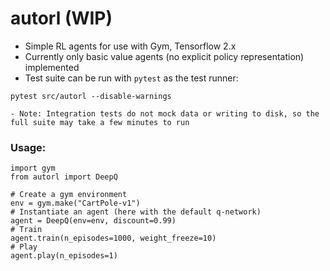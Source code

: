 # autorl (WIP)

- Simple RL agents for use with Gym, Tensorflow 2.x
- Currently only basic value agents (no explicit policy representation) implemented
- Test suite can be run with `pytest` as the test runner:
```
pytest src/autorl --disable-warnings
```
    - Note: Integration tests do not mock data or writing to disk, so the full suite may take a few minutes to run
    
    
### Usage:

```
import gym
from autorl import DeepQ

# Create a gym environment
env = gym.make("CartPole-v1")
# Instantiate an agent (here with the default q-network)
agent = DeepQ(env=env, discount=0.99)
# Train
agent.train(n_episodes=1000, weight_freeze=10)
# Play
agent.play(n_episodes=1)
        
```